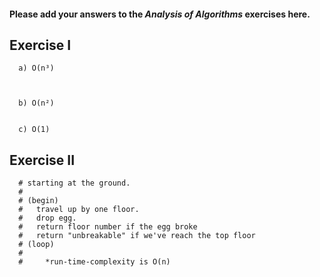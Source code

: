 #### Please add your answers to the **_Analysis of Algorithms_** exercises here.

## Exercise I

      a) O(n³)



      b) O(n²)


      c) O(1)

## Exercise II

      # starting at the ground.
      #
      # (begin)
      #   travel up by one floor.
      #   drop egg.
      #   return floor number if the egg broke
      #   return "unbreakable" if we've reach the top floor
      # (loop)
      #
      #     *run-time-complexity is O(n)

